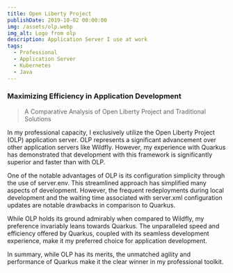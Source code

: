 ```yaml
---
title: Open Liberty Project
publishDate: 2019-10-02 00:00:00
img: /assets/olp.webp
img_alt: Logo from olp
description: Application Server I use at work
tags:
  - Professional
  - Application Server
  - Kubernetes
  - Java
---
```

### Maximizing Efficiency in Application Development

>A Comparative Analysis of Open Liberty Project and Traditional Solutions

In my professional capacity, I exclusively utilize the Open Liberty Project (OLP) application server. OLP represents a significant advancement over other application servers like Wildfly. However, my experience with Quarkus has demonstrated that development with this framework is significantly superior and faster than with OLP.

One of the notable advantages of OLP is its configuration simplicity through the use of server.env. This streamlined approach has simplified many aspects of development. However, the frequent redeployments during local development and the waiting time associated with server.xml configuration updates are notable drawbacks in comparison to Quarkus.

While OLP holds its ground admirably when compared to Wildfly, my preference invariably leans towards Quarkus. The unparalleled speed and efficiency offered by Quarkus, coupled with its seamless development experience, make it my preferred choice for application development.

In summary, while OLP has its merits, the unmatched agility and performance of Quarkus make it the clear winner in my professional toolkit.